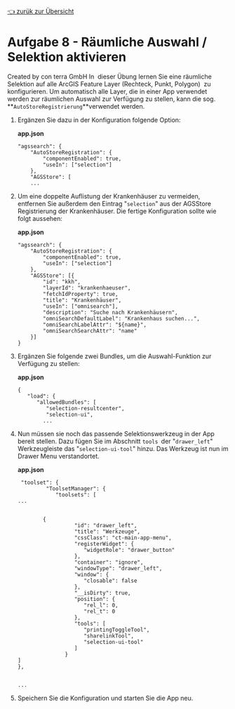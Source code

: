 [:point_left: zurük zur Übersicht](README.md)

Aufgabe 8 - Räumliche Auswahl / Selektion aktivieren
=======================================================================

Created by con terra GmbH
In  dieser Übung lernen Sie eine räumliche Selektion auf alle ArcGIS Feature Layer (Rechteck, Punkt, Polygon)  zu konfigurieren.
Um automatisch alle Layer, die in einer App verwendet werden zur räumlichen Auswahl zur Verfügung zu stellen, kann die sog. **`AutoStoreRegistrierung`**verwendet werden.

1.  Ergänzen Sie dazu in der Konfiguration folgende Option:

    **app.json**

    ``` {.syntaxhighlighter-pre data-syntaxhighlighter-params="brush: java; gutter: false; theme: Confluence" data-theme="Confluence"}
    "agssearch": {
        "AutoStoreRegistration": {
            "componentEnabled": true,
            "useIn": ["selection"]
        },
        "AGSStore": [
        ...
    ```

2.  Um eine doppelte Auflistung der Krankenhäuser zu vermeiden, entfernen Sie außerdem den Eintrag "`selection`" aus der AGSStore Registrierung der Krankenhäuser. Die fertige Konfiguration sollte wie folgt aussehen:

    **app.json**

    ``` {.syntaxhighlighter-pre data-syntaxhighlighter-params="brush: java; gutter: false; theme: Confluence" data-theme="Confluence"}
    "agssearch": {
        "AutoStoreRegistration": {
            "componentEnabled": true,
            "useIn": ["selection"]
        },
        "AGSStore": [{
            "id": "kkh",
            "layerId": "krankenhaeuser",
            "fetchIdProperty": true,
            "title": "Krankenhäuser",
            "useIn": ["omnisearch"],
            "description": "Suche nach Krankenhäusern",
            "omniSearchDefaultLabel": "Krankenhaus suchen...",
            "omniSearchLabelAttr": "${name}",
            "omniSearchSearchAttr": "name"
        }]
    }
    ```

3.  Ergänzen Sie folgende zwei Bundles, um die Auswahl-Funktion zur Verfügung zu stellen:

    **app.json**

    ``` {.syntaxhighlighter-pre data-syntaxhighlighter-params="brush: java; gutter: false; theme: Confluence" data-theme="Confluence"}
    {
       "load": {
          "allowedBundles": [
             "selection-resultcenter",
             "selection-ui",
            ...
    ```

4.  Nun müssen sie noch das passende Selektionswerkzeug in der App bereit stellen. Dazu fügen Sie im Abschnitt `tools `der "`drawer_left`" Werkzeugleiste das "`selection-ui-tool`" hinzu. Das Werkzeug ist nun im Drawer Menu verstandortet.

    **app.json**

    ``` {.syntaxhighlighter-pre data-syntaxhighlighter-params="brush: java; gutter: false; theme: Confluence" data-theme="Confluence"}
     "toolset": {
             "ToolsetManager": {
                "toolsets": [
    ...


            {
                      "id": "drawer_left",
                      "title": "Werkzeuge",
                      "cssClass": "ct-main-app-menu",
                      "registerWidget": {
                         "widgetRole": "drawer_button"
                      },
                      "container": "ignore",
                      "windowType": "drawer_left",
                      "window": {
                         "closable": false
                      },
                      "__isDirty": true,
                      "position": {
                         "rel_l": 0,
                         "rel_t": 0
                      },
                      "tools": [
                         "printingToggleTool",
                         "sharelinkTool",
                         "selection-ui-tool"
                      ]
                   }
    ]
    },


    ...
    ```

5.  Speichern Sie die Konfiguration und starten Sie die App neu.

